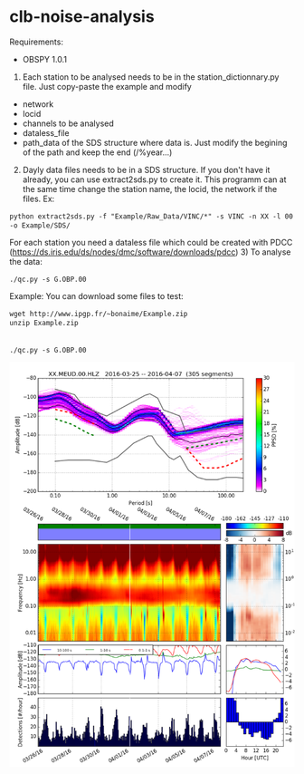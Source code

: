 # clb-noise-analysis

Requirements:
+ OBSPY 1.0.1

1) Each station to be analysed needs to be in the station_dictionnary.py file. Just copy-paste the example and modify
- network
- locid
- channels to be analysed
- dataless_file
- path_data of the SDS structure where data is. Just modify the begining of the path and keep the end (/%year...) 

2) Dayly data files needs to be in a SDS structure. If you don't have it already, you can use extract2sds.py to create it. This programm can at the same time change the station name, the locid, the network if the files. 
Ex:
``` code
python extract2sds.py -f "Example/Raw_Data/VINC/*" -s VINC -n XX -l 00 -o Example/SDS/
````
For each station you need a dataless file which could be created with PDCC (https://ds.iris.edu/ds/nodes/dmc/software/downloads/pdcc)
3) To analyse the data:
``` code
./qc.py -s G.OBP.00
````


Example:
You can download some files to test:
``` code
wget http://www.ipgp.fr/~bonaime/Example.zip
unzip Example.zip


./qc.py -s G.OBP.00
```

![image](doc/XX.MEUD.00.HLZ.png)

